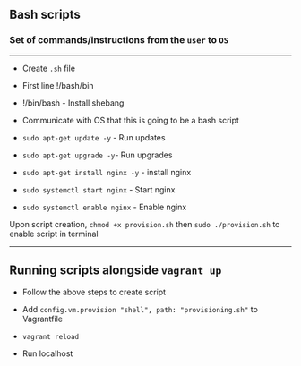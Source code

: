 ## Bash scripts

### Set of commands/instructions from the `user` to `OS`

---

- Create `.sh` file
- First line !/bash/bin
- !/bin/bash - Install shebang

- Communicate with OS that this is going to be a bash script

- `sudo apt-get update -y` - Run updates

- `sudo apt-get upgrade -y`- Run upgrades

- `sudo apt-get install nginx -y` - install nginx

- `sudo systemctl start nginx` - Start nginx

- `sudo systemctl enable nginx` - Enable nginx

Upon script creation, `chmod +x provision.sh` then `sudo ./provision.sh` to enable script in terminal

---

## Running scripts alongside `vagrant up`

- Follow the above steps to create script

- Add `config.vm.provision "shell", path: "provisioning.sh"` to Vagrantfile

- `vagrant reload`

- Run localhost
